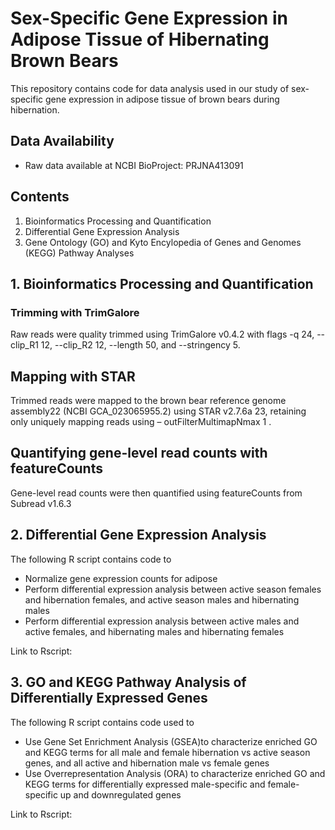 # Sex-Specific Gene Expression in Adipose Tissue of Hibernating Brown Bears
This repository contains code for data analysis used in our study of sex-specific gene expression in adipose tissue of brown bears during hibernation.

## Data Availability
- Raw data available at NCBI BioProject: PRJNA413091

## Contents
1. Bioinformatics Processing and Quantification
2. Differential Gene Expression Analysis
3. Gene Ontology (GO) and Kyto Encylopedia of Genes and Genomes (KEGG) Pathway Analyses

## 1. Bioinformatics Processing and Quantification
### Trimming with TrimGalore
Raw reads were quality trimmed using TrimGalore v0.4.2 with flags -q 24, --clip_R1 12, --clip_R2 12, --length 50, and --stringency 5. 

## Mapping with STAR
Trimmed reads were mapped to the brown bear reference genome assembly22 (NCBI GCA_023065955.2) using STAR v2.7.6a 23, retaining only uniquely mapping reads using – outFilterMultimapNmax 1 . 

## Quantifying gene-level read counts with featureCounts
Gene-level read counts were then quantified using featureCounts from Subread v1.6.3

## 2. Differential Gene Expression Analysis
The following R script contains code to
- Normalize gene expression counts for adipose
- Perform differential expression analysis between active season females and hibernation females, and active season males and hibernating males
- Perform differential expression analysis between active  males and active females, and hibernating  males and hibernating females

Link to Rscript: 

## 3. GO and KEGG Pathway Analysis of Differentially Expressed Genes
The following R script contains code used to
- Use Gene Set Enrichment Analysis (GSEA)to characterize enriched GO and KEGG terms for all male and female hibernation vs active season genes, and all active and hibernation male vs female genes
- Use Overrepresentation Analysis (ORA) to characterize enriched GO and KEGG terms for differentially expressed male-specific and female-specific up and downregulated genes

Link to Rscript:
